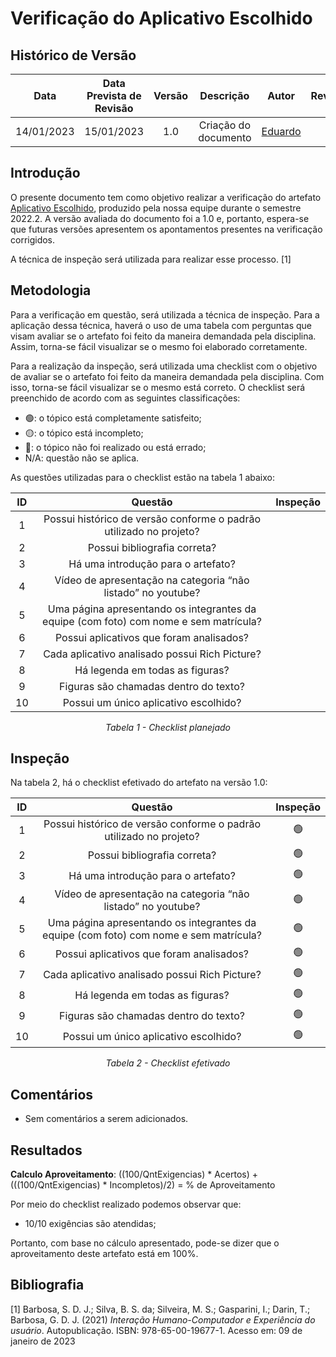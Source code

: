 # Verificação do Aplicativo Escolhido
## <a>Histórico de Versão</a>
|Data|Data Prevista de Revisão|Versão|Descrição|Autor|Revisor|
| :----------: |:-----------:| :------: | :-----------: | :---------: |:---------: |
|14/01/2023|15/01/2023|1.0|Criação do documento| [Eduardo](https://github.com/edudsan) | - |

## <a>Introdução</a>
O presente documento tem como objetivo realizar a verificação do artefato [Aplicativo Escolhido](../../Planejamento/MEI.md), produzido pela nossa equipe durante o semestre 2022.2. A versão avaliada do documento foi a 1.0 e, portanto, espera-se que futuras versões apresentem os apontamentos presentes na verificação corrigidos.

A técnica de inspeção será utilizada para realizar esse processo. [1]

## <a>Metodologia</a>
Para a verificação em questão, será utilizada a técnica de inspeção. Para a aplicação dessa técnica, haverá o uso de uma tabela com perguntas que visam avaliar se o artefato foi feito da maneira demandada pela disciplina. Assim, torna-se fácil visualizar se o mesmo foi elaborado corretamente.

Para a realização da inspeção, será utilizada uma checklist com o objetivo de avaliar se o artefato foi feito da maneira demandada pela disciplina. Com isso, torna-se fácil visualizar se o mesmo está correto. O checklist será preenchido de acordo com as seguintes classificações:

* 🟢: o tópico está completamente satisfeito;
* 🟡: o tópico está incompleto;
* 🔴: o tópico não foi realizado ou está errado;
* N/A: questão não se aplica.

As questões utilizadas para o checklist estão na tabela 1 abaixo:

<center>

|ID|Questão|Inspeção|
| :-: | :----------: | :------: |
|1|Possui histórico de versão conforme o padrão utilizado no projeto?||
|2|Possui bibliografia correta?||
|3|Há uma introdução para o artefato?||
|4|Vídeo de apresentação na categoria “não listado” no youtube?||
|5|Uma página apresentando os integrantes da equipe (com foto) com nome e sem matrícula? ||
|6|Possui aplicativos que foram analisados?||
|7|Cada aplicativo analisado possui Rich Picture?||
|8|Há legenda em todas as figuras?||
|9|Figuras são chamadas dentro do texto?||
|10|Possui um único aplicativo escolhido?||
  
*Tabela 1 - Checklist planejado*

</center>

## <a>Inspeção</a>

Na tabela 2, há o checklist efetivado do artefato na versão 1.0:

<center>

|ID|Questão|Inspeção|
| :-: | :----------: | :------: |
|1|Possui histórico de versão conforme o padrão utilizado no projeto?|🟢|
|2|Possui bibliografia correta?|🟢|
|3|Há uma introdução para o artefato?|🟢|
|4|Vídeo de apresentação na categoria “não listado” no youtube?|🟢|
|5|Uma página apresentando os integrantes da equipe (com foto) com nome e sem matrícula? |🟢|
|6|Possui aplicativos que foram analisados?|🟢|
|7|Cada aplicativo analisado possui Rich Picture?|🟢|
|8|Há legenda em todas as figuras?|🟢|
|9|Figuras são chamadas dentro do texto?|🟢|
|10|Possui um único aplicativo escolhido?|🟢|
  
*Tabela 2 - Checklist efetivado*

</center>

## <a>Comentários</a>

* Sem comentários a serem adicionados.

  
## <a>Resultados</a>
<a>**Calculo Aproveitamento**</a>: ((100/QntExigencias) * Acertos) + (((100/QntExigencias) * Incompletos)/2) = % de Aproveitamento

Por meio do checklist realizado podemos observar que:
  
  * 10/10 exigências são atendidas;

Portanto, com base no cálculo apresentado, pode-se dizer que o aproveitamento deste artefato está em 100%.
  
## <a>Bibliografia</a>

[1] Barbosa, S. D. J.; Silva, B. S. da; Silveira, M. S.; Gasparini, I.; Darin, T.; Barbosa, G. D. J. (2021) _Interação Humano-Computador e Experiência do usuário_. Autopublicação. ISBN: 978-65-00-19677-1. Acesso em: 09 de janeiro de 2023
